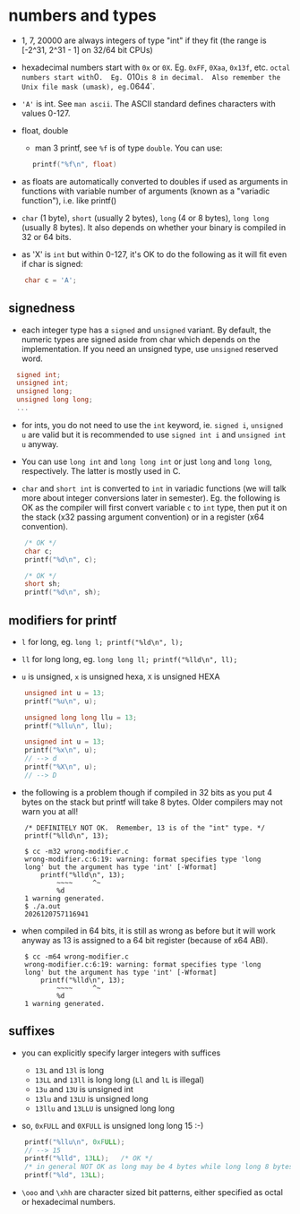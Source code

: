 # numbers and types

- 1, 7, 20000 are always integers of type "int" if they fit (the range is
  [-2^31, 2^31 - 1] on 32/64 bit CPUs)
- hexadecimal numbers start with `0x` or `0X`.  Eg. `0xFF`, `0Xaa`, `0x13f`, etc.
` octal numbers start with `0`.  Eg. `010` is 8 in decimal.  Also remember the
  Unix file mask (umask), eg. `0644`.

- `'A'` is int.  See `man ascii`.  The ASCII standard defines characters with
  values 0-127.

- float, double
  - man 3 printf, see `%f` is of type `double`.  You can use:

```C
	  printf("%f\n", float)
```

- as floats are automatically converted to doubles if used as arguments in
  functions with variable number of arguments (known as a "variadic function"),
  i.e. like printf()

- `char` (1 byte), `short` (usually 2 bytes), `long` (4 or 8 bytes), `long long`
  (usually 8 bytes).  It also depends on whether your binary is compiled in 32
  or 64 bits.

- as 'X' is `int` but within 0-127, it's OK to do the following as it will fit
  even if char is signed:
```C
	char c = 'A';
```

## signedness

- each integer type has a `signed` and `unsigned` variant.  By default, the
  numeric types are signed aside from char which depends on the implementation.
  If you need an unsigned type, use `unsigned` reserved word.
```C
  signed int;
  unsigned int;
  unsigned long;
  unsigned long long;
  ...
```
- for ints, you do not need to use the `int` keyword, ie. `signed i`,
  `unsigned u` are valid but it is recommended to use `signed int i` and
  `unsigned int u` anyway.

- You can use `long int` and `long long int` or just `long` and `long long`,
  respectively.  The latter is mostly used in C.

- `char` and `short int` is converted to `int` in variadic functions (we will
  talk more about integer conversions later in semester).  Eg.  the following is
  OK as the compiler will first convert variable `c` to `int` type, then put it
  on the stack (x32 passing argument convention) or in a register (x64
  convention).
```C
	/* OK */
	char c;
	printf("%d\n", c);

	/* OK */
	short sh;
	printf("%d\n", sh);
```
## modifiers for printf

- `l` for long, eg. `long l; printf("%ld\n", l);`
- `ll` for long long, eg. `long long ll; printf("%lld\n", ll);`

- `u` is unsigned, `x` is unsigned hexa, `X` is unsigned HEXA
```C
	unsigned int u = 13;
	printf("%u\n", u);

	unsigned long long llu = 13;
	printf("%llu\n", llu);

	unsigned int u = 13;
	printf("%x\n", u);
	// --> d
	printf("%X\n", u);
	// --> D
```
- the following is a problem though if compiled in 32 bits as you put 4 bytes on
  the stack but printf will take 8 bytes.  Older compilers may not warn you at
  all!
```
	/* DEFINITELY NOT OK.  Remember, 13 is of the "int" type. */
	printf("%lld\n", 13);

	$ cc -m32 wrong-modifier.c
	wrong-modifier.c:6:19: warning: format specifies type 'long
	long' but the argument has type 'int' [-Wformat]
		printf("%lld\n", 13);
			~~~~     ^~
			%d
	1 warning generated.
	$ ./a.out
	2026120757116941
```
 - when compiled in 64 bits, it is still as wrong as before but it will work
   anyway as 13 is assigned to a 64 bit register (because of x64 ABI).
```
	$ cc -m64 wrong-modifier.c
	wrong-modifier.c:6:19: warning: format specifies type 'long
	long' but the argument has type 'int' [-Wformat]
		printf("%lld\n", 13);
			~~~~     ^~
			%d
	1 warning generated.
```

## suffixes

- you can explicitly specify larger integers with suffices

	- `13L` and `13l` is long
	- `13LL` and `13ll` is long long (`Ll` and `lL` is illegal)
	- `13u` and `13U` is unsigned int
	- `13lu` and `13LU` is unsigned long
	- `13llu` and `13LLU` is unsigned long long

- so, `0xFULL` and `0XFULL` is unsigned long long 15 :-)
```C
	printf("%llu\n", 0xFULL);
	// --> 15
	printf("%lld", 13LL);	/* OK */
	/* in general NOT OK as long may be 4 bytes while long long 8 bytes */
	printf("%ld", 13LL);
```

- `\ooo` and `\xhh` are character sized bit patterns, either specified
  as octal or hexadecimal numbers.

